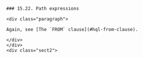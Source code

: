     ### 15.22. Path expressions

    <div class="paragraph">

    Again, see [The `FROM` clause](#hql-from-clause).

    </div>
    </div>
    <div class="sect2">